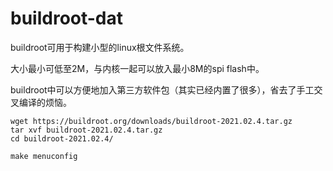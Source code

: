 
# buildroot-dat

buildroot可用于构建小型的linux根文件系统。

大小最小可低至2M，与内核一起可以放入最小8M的spi flash中。

buildroot中可以方便地加入第三方软件包（其实已经内置了很多），省去了手工交叉编译的烦恼。


    wget https://buildroot.org/downloads/buildroot-2021.02.4.tar.gz
    tar xvf buildroot-2021.02.4.tar.gz
    cd buildroot-2021.02.4/
    
    make menuconfig